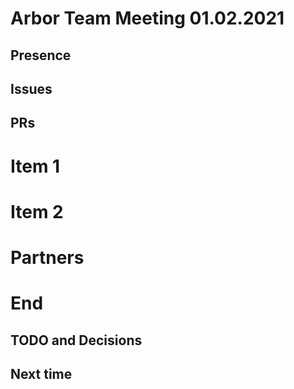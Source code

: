 Arbor Team Meeting 01.02.2021
=============================

Presence
--------



Issues
------



PRs
---



Item 1
======



Item 2
======



Partners
========



End
===

TODO and Decisions
------------------



Next time
---------

